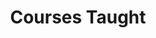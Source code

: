 ---
title: Courses Taught
summary: My courses
type: landing

cascade:
  - _target:
      kind: page
    params:
      show_breadcrumb: true

sections:
  - block: collection
    id: teaching
    content:
      title: Courses Taught
      filters:
        folders:
          - teaching
    design:
      view: article-grid
      columns: 3
---